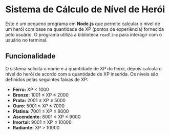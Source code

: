 # Sistema de Cálculo de Nível de Herói

Este é um pequeno programa em **Node.js** que permite calcular o nível de um herói com base na quantidade de XP (pontos de experiência) fornecida pelo usuário. O programa utiliza a biblioteca `readline` para interagir com o usuário no terminal.

## Funcionalidade

O sistema solicita o nome e a quantidade de XP do herói, depois calcula o nível do herói de acordo com a quantidade de XP inserida. Os níveis são definidos pelas seguintes faixas de XP:

- **Ferro:** XP < 1000
- **Bronze:** 1001 ≤ XP ≤ 2000
- **Prata:** 2001 ≤ XP ≤ 5000
- **Ouro:** 5001 ≤ XP ≤ 7000
- **Platina:** 7001 ≤ XP ≤ 8000
- **Ascendente:** 8001 ≤ XP ≤ 9000
- **Imortal:** 9001 ≤ XP ≤ 10000
- **Radiante:** XP > 10000
